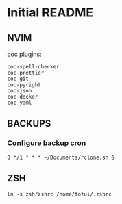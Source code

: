 # Initial README

## NVIM

coc plugins:
```
coc-spell-checker
coc-prettier
coc-git
coc-pyright
coc-json
coc-docker
coc-yaml
```



## BACKUPS

### Configure backup cron

```shell
0 */1 * * * ~/Documents/rclone.sh &
```


## ZSH

```
ln -s zsh/zshrc /home/fofui/.zshrc
```
